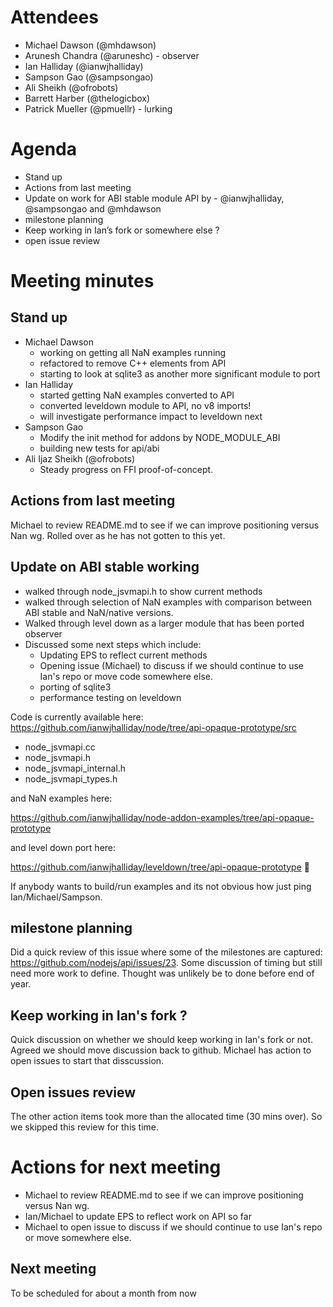 # Attendees
* Michael Dawson (@mhdawson)
* Arunesh Chandra (@aruneshc) - observer
* Ian Halliday (@ianwjhalliday)
* Sampson Gao (@sampsongao)
* Ali Sheikh (@ofrobots)
* Barrett Harber (@thelogicbox)
* Patrick Mueller (@pmuellr) - lurking

# Agenda
* Stand up
* Actions from last meeting
* Update on work for ABI stable module API by -
  @ianwjhalliday, @sampsongao and @mhdawson
* milestone planning
* Keep working in Ian’s fork or somewhere else ?
* open issue review

# Meeting minutes

## Stand up
* Michael Dawson
  * working on getting all NaN examples running
  * refactored to remove C++ elements from API
  * starting to look at sqlite3 as another more significant module to port
* Ian Halliday
  * started getting NaN examples converted to API
  * converted leveldown module to API, no v8 imports!
  * will investigate performance impact to leveldown next
* Sampson Gao
  * Modify the init method for addons by NODE_MODULE_ABI
  * building new tests for api/abi
* Ali Ijaz Sheikh (@ofrobots)
  * Steady progress on FFI proof-of-concept.

## Actions from last meeting
Michael to review README.md to see if we can improve positioning versus Nan wg.  Rolled over as he has not gotten to this yet.

## Update on ABI stable working

* walked through node_jsvmapi.h to show current methods
* walked through selection of NaN examples with comparison between
  ABI stable and NaN/native versions.
* Walked through level down as a larger module that has been ported observer
* Discussed some next steps which include:
  * Updating EPS to reflect current methods
  * Opening issue (Michael) to discuss if we should continue to use Ian's
    repo or move code somewhere else.
  * porting of sqlite3
  * performance testing on leveldown


Code is currently available here:
https://github.com/ianwjhalliday/node/tree/api-opaque-prototype/src

  * node_jsvmapi.cc
  * node_jsvmapi.h
  * node_jsvmapi_internal.h
  * node_jsvmapi_types.h

and NaN examples here:

https://github.com/ianwjhalliday/node-addon-examples/tree/api-opaque-prototype

and level down port here:

https://github.com/ianwjhalliday/leveldown/tree/api-opaque-prototype


If anybody wants to build/run examples and its not obvious how just ping
Ian/Michael/Sampson.

## milestone planning

Did a quick review of this issue where some of the milestones are captured:
https://github.com/nodejs/api/issues/23.  Some discussion of timing but
still need more work to define.  Thought was unlikely be to done before
end of year.

## Keep working in Ian's fork ?

Quick discussion on whether we should keep working in Ian's fork or not. Agreed
we should move discussion back to github.  Michael has action to open issues
to start that disscussion.

## Open issues review

The other action items took more than the allocated time (30 mins over). So
we skipped this review for this time.

# Actions for next meeting

* Michael to review README.md to see if we can improve positioning
  versus Nan wg.
* Ian/Michael to update EPS to reflect work on API so far
* Michael to open issue to discuss if we should continue to use
  Ian's repo or move somewhere else.

## Next meeting

To be scheduled for about a month from now

